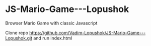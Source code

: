 # JS-Mario-Game---Lopushok
Browser Mario Game with classic Javascript

Clone repo https://github.com/Vadim-Lopushok/JS-Mario-Game---Lopushok.git and run index.html
